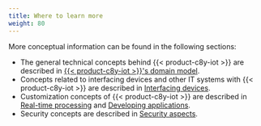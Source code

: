 ```yaml
---
title: Where to learn more
weight: 80
---
```


More conceptual information can be found in the following sections:

* The general technical concepts behind {{< product-c8y-iot >}} are described in [{{< product-c8y-iot >}}'s domain model](/concepts/domain-model).
* Concepts related to interfacing devices and other IT systems with {{< product-c8y-iot >}} are described in [Interfacing devices](/concepts/interfacing-devices).
* Customization concepts of {{< product-c8y-iot >}} are described in [Real-time processing](/concepts/realtime) and [Developing applications](/concepts/applications).
* Security concepts are described in [Security aspects](/concepts/security).
